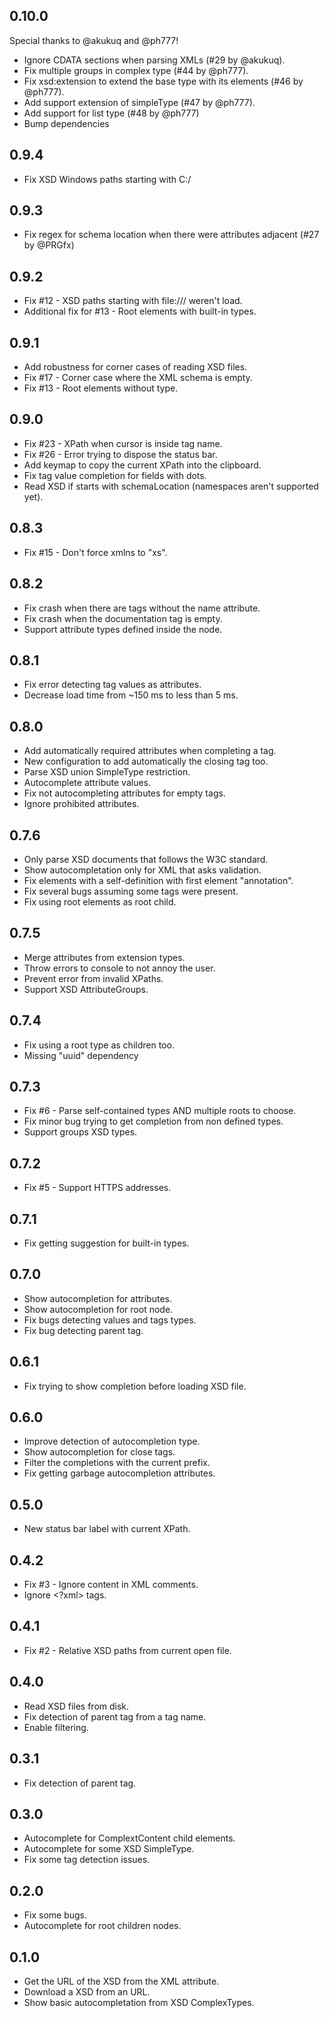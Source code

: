 ## 0.10.0
Special thanks to @akukuq and @ph777!

* Ignore CDATA sections when parsing XMLs (#29 by @akukuq).
* Fix multiple groups in complex type (#44 by @ph777).
* Fix xsd:extension to extend the base type with its elements (#46 by @ph777).
* Add support extension of simpleType (#47 by @ph777).
* Add support for list type (#48 by @ph777)
* Bump dependencies

## 0.9.4
* Fix XSD Windows paths starting with C:/

## 0.9.3
* Fix regex for schema location when there were attributes adjacent (#27 by @PRGfx)

## 0.9.2
* Fix #12 - XSD paths starting with file:/// weren't load.
* Additional fix for #13 - Root elements with built-in types.

## 0.9.1
* Add robustness for corner cases of reading XSD files.
* Fix #17 - Corner case where the XML schema is empty.
* Fix #13 - Root elements without type.

## 0.9.0
* Fix #23 - XPath when cursor is inside tag name.
* Fix #26 - Error trying to dispose the status bar.
* Add keymap to copy the current XPath into the clipboard.
* Fix tag value completion for fields with dots.
* Read XSD if starts with schemaLocation (namespaces aren't supported yet).

## 0.8.3
* Fix #15 - Don't force xmlns to "xs".

## 0.8.2
* Fix crash when there are tags without the name attribute.
* Fix crash when the documentation tag is empty.
* Support attribute types defined inside the node.

## 0.8.1
* Fix error detecting tag values as attributes.
* Decrease load time from ~150 ms to less than 5 ms.

## 0.8.0
* Add automatically required attributes when completing a tag.
* New configuration to add automatically the closing tag too.
* Parse XSD union SimpleType restriction.
* Autocomplete attribute values.
* Fix not autocompleting attributes for empty tags.
* Ignore prohibited attributes.

## 0.7.6
* Only parse XSD documents that follows the W3C standard.
* Show autocompletation only for XML that asks validation.
* Fix elements with a self-definition with first element "annotation".
* Fix several bugs assuming some tags were present.
* Fix using root elements as root child.

## 0.7.5
* Merge attributes from extension types.
* Throw errors to console to not annoy the user.
* Prevent error from invalid XPaths.
* Support XSD AttributeGroups.

## 0.7.4
* Fix using a root type as children too.
* Missing "uuid" dependency

## 0.7.3
* Fix #6 - Parse self-contained types AND multiple roots to choose.
* Fix minor bug trying to get completion from non defined types.
* Support groups XSD types.

## 0.7.2
* Fix #5 - Support HTTPS addresses.

## 0.7.1
* Fix getting suggestion for built-in types.

## 0.7.0
* Show autocompletion for attributes.
* Show autocompletion for root node.
* Fix bugs detecting values and tags types.
* Fix bug detecting parent tag.

## 0.6.1
* Fix trying to show completion before loading XSD file.

## 0.6.0
* Improve detection of autocompletion type.
* Show autocompletion for close tags.
* Filter the completions with the current prefix.
* Fix getting garbage autocompletion attributes.

## 0.5.0
* New status bar label with current XPath.

## 0.4.2
* Fix #3 - Ignore content in XML comments.
* Ignore <?xml> tags.

## 0.4.1
* Fix #2 - Relative XSD paths from current open file.

## 0.4.0
* Read XSD files from disk.
* Fix detection of parent tag from a tag name.
* Enable filtering.

## 0.3.1
* Fix detection of parent tag.

## 0.3.0
* Autocomplete for ComplextContent child elements.
* Autocomplete for some XSD SimpleType.
* Fix some tag detection issues.

## 0.2.0
* Fix some bugs.
* Autocomplete for root children nodes.

## 0.1.0
* Get the URL of the XSD from the XML attribute.
* Download a XSD from an URL.
* Show basic autocompletation from XSD ComplexTypes.
